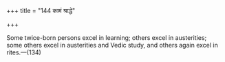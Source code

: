 +++
title = "144 कामं श्राद्धे"

+++

Some twice-born persons excel in learning; others excel in austerities; some others excel in austerities and Vedic study, and others again excel in rites.—(134)